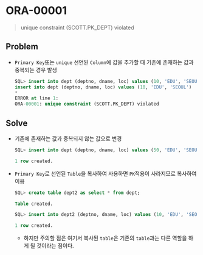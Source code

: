 # ORA-00001

> unique constraint (SCOTT.PK_DEPT) violated

## Problem

* `Primary Key`또는 `unique` 선언된 `Column`에 값을 추가할 때 기존에 존재하는 값과 중복되는 경우 발생

  ```sql
  SQL> insert into dept (deptno, dname, loc) values (10, 'EDU', 'SEOUL');
  insert into dept (deptno, dname, loc) values (10, 'EDU', 'SEOUL')
  *
  ERROR at line 1:
  ORA-00001: unique constraint (SCOTT.PK_DEPT) violated
  ```

## Solve

* 기존에 존재하는 값과 중복되지 않는 값으로 변경

  ```sql
  SQL> insert into dept (deptno, dname, loc) values (50, 'EDU', 'SEOUL');
  
  1 row created.
  ```

* `Primary Key`로 선언된 `Table`을 복사하여 사용하면 `PK`적용이 사라지므로 복사하여 이용

  ```sql
  SQL> create table dept2 as select * from dept;
  
  Table created.
  
  SQL> insert into dept2 (deptno, dname, loc) values (10, 'EDU', 'SEOUL');
  
  1 row created.
  ```

  * 하지만 주의할 점은 여기서 복사된 `table`은 기존의 `table`과는 다른 역할을 하게 될 것이라는 점이다.